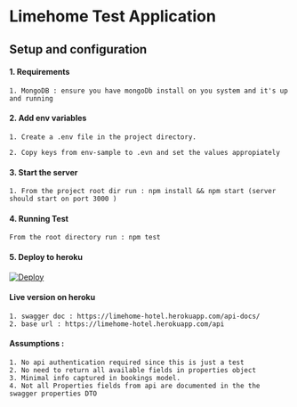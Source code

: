 # Limehome Test Application

## Setup and configuration

#### 1. Requirements

    1. MongoDB : ensure you have mongoDb install on you system and it's up and running

#### 2. Add env variables 

    1. Create a .env file in the project directory.

    2. Copy keys from env-sample to .evn and set the values appropiately 

#### 3. Start the server

    1. From the project root dir run : npm install && npm start (server should start on port 3000 )

#### 4. Running Test

    From the root directory run : npm test

#### 5. Deploy to heroku

[![Deploy](https://www.herokucdn.com/deploy/button.svg)](https://heroku.com/deploy?template=https://github.com/andela-Kshittu/hotel-search/tree/master)

#### Live version on heroku 

    1. swagger doc : https://limehome-hotel.herokuapp.com/api-docs/
    2. base url : https://limehome-hotel.herokuapp.com/api

#### Assumptions :

    1. No api authentication required since this is just a test
    2. No need to return all available fields in properties object
    3. Minimal info captured in bookings model.
    4. Not all Properties fields from api are documented in the the swagger properties DTO

